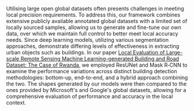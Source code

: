 Utilising large open global datasets often presents challenges in meeting local precision requirements. To address this, our framework combines extensive publicly available annotated global datasets with a limited set of locally sourced samples, allowing us to generate and fine-tune our own data, over which we maintain full control to better meet local accuracy needs. Since deep learning models, utilizing various segmentation approaches, demonstrate differing levels of effectiveness in extracting urban objects such as buildings. In our paper [Local Evaluation of Large-scale Remote Sensing Machine Learning-generated Building and Road Dataset: The Case of Rwanda](https://link.springer.com/article/10.1007/s41064-024-00297-9), we employed ResUNet and Mask R‑CNN to examine the performance variations across distinct building detection methodologies: bottom-up, end-to-end, and a hybrid approach combining the two. The shapes generated by our models were then compared to the ones provided by Microsoft's and Google's global datasets, allowing for a comprehensive evaluation of performance and accuracy in the local context.  

<h3 align="left"></h3>
<p align="left">
</p>

